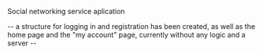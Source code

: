 Social networking service aplication

-- a structure for logging in and registration has been created, 
as well as the home page and the "my account" page, currently 
without any logic and a server --